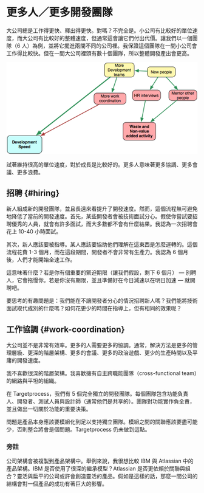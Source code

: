 # 更多人／更多開發團隊

大公司總是工作得更快、釋出得更快。對嗎？不完全是。小公司有比較好的單位速度，而大公司有比較好的整體速度，但通常這會讓它們付出代價。讓我們以一個團隊（6 人）為例，並將它擺進兩間不同的公司裡。我保證這個團隊在一間小公司會工作得比較快。但在一間大公司裡頭有數十個團隊，所以整體開發產出會更高。

![hr](../assets/hr.png)

試著維持很高的單位速度，對於成長是比較好的。更多人意味著更多協調、更多會議、更多浪費。

## 招聘 {#hiring}

新人組成新的開發團隊，並且長遠來看提升了開發速度。然而，這個流程無可避免地降低了當前的開發速度。首先，某些開發者會被技術面試分心。假使你嘗試要招聘優秀的人員，就會有許多面試，而大多數都不會有什麼結果。我認為一次招聘會花上 10-40 小時面試。

其次，新人應該要被指導。某人應該要協助他們理解在這東西是怎麼運轉的。這個流程花費 1-3 個月，而在這段期間，開發者不會非常有生產力。我認為 6 個月後，人們才能開始全速工作。

這意味著什麼？若是你有個重要的緊迫期限（讓我們假設，剩下 6 個月） — 別聘人，它會拖慢你。若是你沒有期限，並且準備好在今日減速以在明日加速 — 就開聘吧。

要思考的有趣問題是：我們能在不讓開發者分心的情況招聘新人嗎？我們能將技術面試取代成別的什麼嗎？如何花更少的時間在指導上，但有相同的效果呢？

## 工作協調 {#work-coordination}

大公司並不是非常有效率。更多的人需要更多的協調。通常，解決方法是更多的管理層級、更深的階層架構、更多的會議、更多的政治遊戲、更少的生產時間以及平庸的開發速度。

我不喜歡很深的階層架構。我喜歡擁有自主跨職能團隊（cross-functional team）的網路與平坦的組織。

在 Targetprocess，我們有 5 個完全獨立的開發團隊。每個團隊包含功能負責人、開發者、測試人員與設計師（通常他們是共享的）。團隊對功能實作負全責，並且做出一切關於功能的重要決策。

問題是產品本身應該要模組化到足以支持獨立團隊。模組之間的關聯應該要盡可能少，否則整合將會是個問題。Targetprocess 仍未做到這點。

### 旁註

公司架構會被複製到產品架構中。舉例來說，我很想比較 IBM 與 Atlassian 中的產品架構。IBM 是否使用了很深的繼承模型？Atlassian 是否更依賴於關聯與組合？靈活與扁平的公司或許會創造靈活的產品。假如是這樣的話，那麼一間公司的結構會對一個產品的成功有著巨大的影響。

